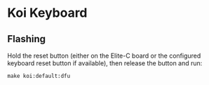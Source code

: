 # Koi Keyboard

## Flashing

Hold the reset button (either on the Elite-C board or the configured keyboard reset button if available), then release the button and run:

```
make koi:default:dfu
```
